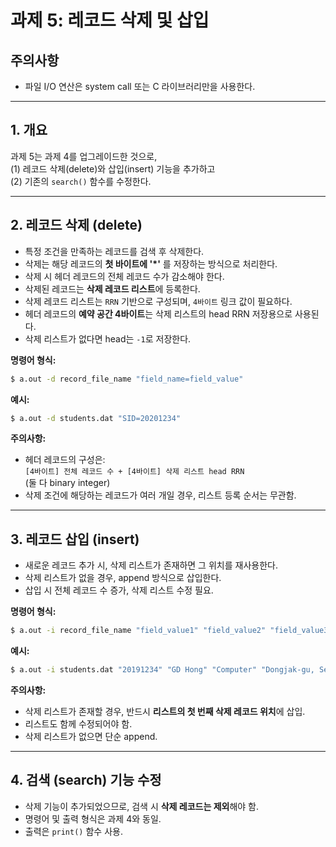 # 과제 5: 레코드 삭제 및 삽입

## 주의사항
- 파일 I/O 연산은 system call 또는 C 라이브러리만을 사용한다.

---

## 1. 개요

과제 5는 과제 4를 업그레이드한 것으로,  
(1) 레코드 삭제(delete)와 삽입(insert) 기능을 추가하고  
(2) 기존의 `search()` 함수를 수정한다.

---

## 2. 레코드 삭제 (delete)

- 특정 조건을 만족하는 레코드를 검색 후 삭제한다.
- 삭제는 해당 레코드의 **첫 바이트에 '*'** 를 저장하는 방식으로 처리한다.
- 삭제 시 헤더 레코드의 전체 레코드 수가 감소해야 한다.
- 삭제된 레코드는 **삭제 레코드 리스트**에 등록한다.
- 삭제 레코드 리스트는 `RRN` 기반으로 구성되며, `4바이트` 링크 값이 필요하다.
- 헤더 레코드의 **예약 공간 4바이트**는 삭제 리스트의 head RRN 저장용으로 사용된다.
- 삭제 리스트가 없다면 head는 `-1`로 저장한다.

**명령어 형식:**

```bash
$ a.out -d record_file_name "field_name=field_value"
```

**예시:**

```bash
$ a.out -d students.dat "SID=20201234"
```

**주의사항:**
- 헤더 레코드의 구성은:  
  `[4바이트] 전체 레코드 수 + [4바이트] 삭제 리스트 head RRN`  
  (둘 다 binary integer)
- 삭제 조건에 해당하는 레코드가 여러 개일 경우, 리스트 등록 순서는 무관함.

---

## 3. 레코드 삽입 (insert)

- 새로운 레코드 추가 시, 삭제 리스트가 존재하면 그 위치를 재사용한다.
- 삭제 리스트가 없을 경우, append 방식으로 삽입한다.
- 삽입 시 전체 레코드 수 증가, 삭제 리스트 수정 필요.

**명령어 형식:**

```bash
$ a.out -i record_file_name "field_value1" "field_value2" "field_value3" "field_value4" "field_value5"
```

**예시:**

```bash
$ a.out -i students.dat "20191234" "GD Hong" "Computer" "Dongjak-gu, Seoul" "gdhong@ssu.ac.kr"
```

**주의사항:**
- 삭제 리스트가 존재할 경우, 반드시 **리스트의 첫 번째 삭제 레코드 위치**에 삽입.
- 리스트도 함께 수정되어야 함.
- 삭제 리스트가 없으면 단순 append.

---

## 4. 검색 (search) 기능 수정

- 삭제 기능이 추가되었으므로, 검색 시 **삭제 레코드는 제외**해야 함.
- 명령어 및 출력 형식은 과제 4와 동일.
- 출력은 `print()` 함수 사용.
